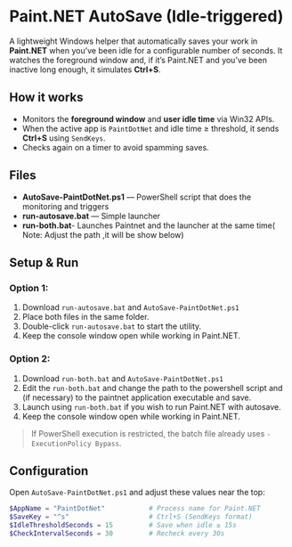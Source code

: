 # Paint.NET AutoSave (Idle-triggered)

A lightweight Windows helper that automatically saves your work in **Paint.NET** when you’ve been idle for a configurable number of seconds. It watches the foreground window and, if it’s Paint.NET and you’ve been inactive long enough, it simulates **Ctrl+S**.

## How it works
- Monitors the **foreground window** and **user idle time** via Win32 APIs.
- When the active app is `PaintDotNet` and idle time ≥ threshold, it sends **Ctrl+S** using `SendKeys`.
- Checks again on a timer to avoid spamming saves.

## Files
- **AutoSave-PaintDotNet.ps1** — PowerShell script that does the monitoring and triggers
- **run-autosave.bat** — Simple launcher
- **run-both.bat**- Launches Paintnet and the launcher at the same time( Note: Adjust the path ,it will be show below)

## Setup & Run
### Option 1: 
1. Download `run-autosave.bat` and `AutoSave-PaintDotNet.ps1` 
2. Place both files in the same folder.
3. Double-click `run-autosave.bat` to start the utility.
4. Keep the console window open while working in Paint.NET.

### Option 2:
1. Download `run-both.bat` and  `AutoSave-PaintDotNet.ps1` 
2. Edit the `run-both.bat` and change the path to the powershell script and (if necessary) to the paintnet application executable and save.
3. Launch using `run-both.bat` if you wish to run Paint.NET with autosave.
4. Keep the console window open while working in Paint.NET.
  

> If PowerShell execution is restricted, the batch file already uses `-ExecutionPolicy Bypass`.

## Configuration
Open `AutoSave-PaintDotNet.ps1` and adjust these values near the top:

```powershell
$AppName = "PaintDotNet"           # Process name for Paint.NET
$SaveKey = "^s"                    # Ctrl+S (SendKeys format)
$IdleThresholdSeconds = 15         # Save when idle ≥ 15s
$CheckIntervalSeconds = 30         # Recheck every 30s
